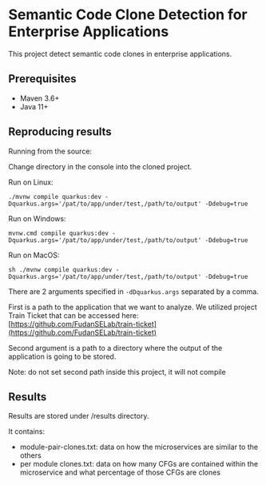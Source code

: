 # Semantic Code Clone Detection for Enterprise Applications

This project detect semantic code clones in enterprise applications.

## Prerequisites

* Maven 3.6+
* Java 11+

## Reproducing results

Running from the source:

Change directory in the console into the cloned project.

Run on Linux:

```shell script
./mvnw compile quarkus:dev -Dquarkus.args='/pat/to/app/under/test,/path/to/output' -Ddebug=true
```

Run on Windows:

```shell script
mvnw.cmd compile quarkus:dev -Dquarkus.args='/pat/to/app/under/test,/path/to/output' -Ddebug=true
```

Run on MacOS:

```shell script
sh ./mvnw compile quarkus:dev -Dquarkus.args='/pat/to/app/under/test,/path/to/output' -Ddebug=true
```

There are 2 arguments specified in `-dDquarkus.args` separated by a comma. 

First is a path to the application that we want to analyze. We utilized project Train Ticket that can be accessed
here: [https://github.com/FudanSELab/train-ticket](https://github.com/FudanSELab/train-ticket)

Second argument is a path to a directory where the output of the application is going to be stored.

Note: do not set second path inside this project, it will not compile

## Results

Results are stored under /results directory.

It contains:

* module-pair-clones.txt: data on how the microservices are similar to the others
* per module clones.txt: data on how many CFGs are contained within the microservice and what percentage
  of those CFGs are clones
  
